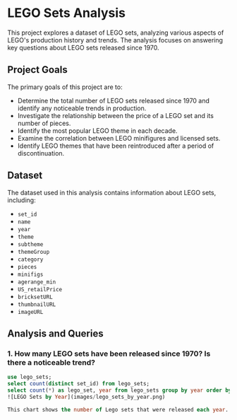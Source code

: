 # LEGO Sets Analysis

This project explores a dataset of LEGO sets, analyzing various aspects of LEGO's production history and trends. The analysis focuses on answering key questions about LEGO sets released since 1970.

## Project Goals

The primary goals of this project are to:

* Determine the total number of LEGO sets released since 1970 and identify any noticeable trends in production.
* Investigate the relationship between the price of a LEGO set and its number of pieces.
* Identify the most popular LEGO theme in each decade.
* Examine the correlation between LEGO minifigures and licensed sets.
* Identify LEGO themes that have been reintroduced after a period of discontinuation.

## Dataset

The dataset used in this analysis contains information about LEGO sets, including:

* `set_id`
* `name`
* `year`
* `theme`
* `subtheme`
* `themeGroup`
* `category`
* `pieces`
* `minifigs`
* `agerange_min`
* `US_retailPrice`
* `bricksetURL`
* `thumbnailURL`
* `imageURL`

## Analysis and Queries

### 1. How many LEGO sets have been released since 1970? Is there a noticeable trend?

```sql
use lego_sets;
select count(distinct set_id) from lego_sets;
select count(*) as lego_set, year from lego_sets group by year order by year;
![LEGO Sets by Year](images/lego_sets_by_year.png)

This chart shows the number of Lego sets that were released each year.
